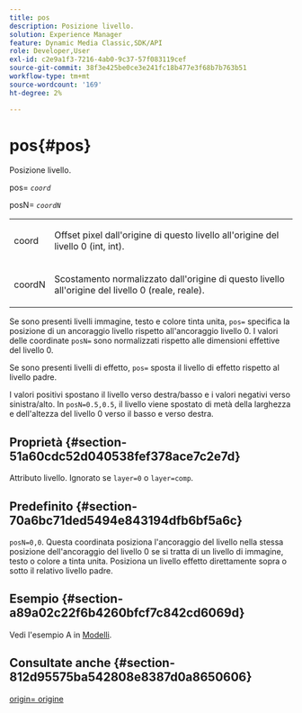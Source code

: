 ```yaml
---
title: pos
description: Posizione livello.
solution: Experience Manager
feature: Dynamic Media Classic,SDK/API
role: Developer,User
exl-id: c2e9a1f3-7216-4ab0-9c37-57f083119cef
source-git-commit: 38f3e425be0ce3e241fc18b477e3f68b7b763b51
workflow-type: tm+mt
source-wordcount: '169'
ht-degree: 2%

---
```


# pos{#pos}

Posizione livello.

pos= *`coord`*

posN= *`coordN`*

<table id="simpletable_754F76EE00BF4129B07502647FF172B7"> 
 <tr class="strow"> 
  <td class="stentry"> <p><span class="varname"> coord</span> </p> </td> 
  <td class="stentry"> <p>Offset pixel dall'origine di questo livello all'origine del livello 0 (int, int). </p></td> 
 </tr> 
 <tr class="strow"> 
  <td class="stentry"> <p><span class="varname"> coordN</span> </p></td> 
  <td class="stentry"> <p>Scostamento normalizzato dall'origine di questo livello all'origine del livello 0 (reale, reale). </p></td> 
 </tr> 
</table>

Se sono presenti livelli immagine, testo e colore tinta unita, `pos=` specifica la posizione di un ancoraggio livello rispetto all&#39;ancoraggio livello 0. I valori delle coordinate `posN=` sono normalizzati rispetto alle dimensioni effettive del livello 0.

Se sono presenti livelli di effetto, `pos=` sposta il livello di effetto rispetto al livello padre.

I valori positivi spostano il livello verso destra/basso e i valori negativi verso sinistra/alto. In `posN=0.5,0.5`, il livello viene spostato di metà della larghezza e dell&#39;altezza del livello 0 verso il basso e verso destra.

## Proprietà {#section-51a60cdc52d040538fef378ace7c2e7d}

Attributo livello. Ignorato se `layer=0` o `layer=comp`.

## Predefinito {#section-70a6bc71ded5494e843194dfb6bf5a6c}

`posN=0,0`. Questa coordinata posiziona l&#39;ancoraggio del livello nella stessa posizione dell&#39;ancoraggio del livello 0 se si tratta di un livello di immagine, testo o colore a tinta unita. Posiziona un livello effetto direttamente sopra o sotto il relativo livello padre.

## Esempio {#section-a89a02c22f6b4260bfcf7c842cd6069d}

Vedi l&#39;esempio A in [Modelli](../../../../../is-api/http-ref/image-serving-api-ref/c-http-protocol-reference/c-templates/c-templates.md#concept-3cd2d2adae0e41b2979b9640244d4d3e).

## Consultate anche {#section-812d95575ba542808e8387d0a8650606}

[origin= origine](../../../../../is-api/http-ref/image-serving-api-ref/c-http-protocol-reference/c-command-reference/r-origin.md#reference-e11c7ac06e2240cc884c3fec98f05138)
